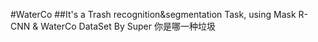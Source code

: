 #WaterCo
##It's a Trash recognition&segmentation Task, using Mask R-CNN & WaterCo DataSet
By Super 你是哪一种垃圾